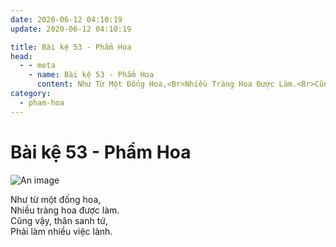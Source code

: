 ```yaml
---
date: 2020-06-12 04:10:19
update: 2020-06-12 04:10:19

title: Bài kệ 53 - Phẩm Hoa
head:
  - - meta
    - name: Bài kệ 53 - Phẩm Hoa
      content: Như Từ Một Đống Hoa,<Br>Nhiều Tràng Hoa Được Làm.<Br>Cũng Vậy, Thân Sanh Tử,<Br>Phải Làm Nhiều Việc Lành.<Br>
category:
  - pham-hoa
---
```


# Bài kệ 53 - Phẩm Hoa

![An image](/img/pham-hoa/pham-hoa-053.jpg)

Như từ một đống hoa,<br>Nhiều tràng hoa được làm.<br>Cũng vậy, thân sanh tử,<br>Phải làm nhiều việc lành.<br>
